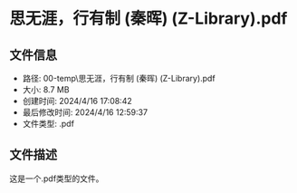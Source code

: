 ﻿# 思无涯，行有制 (秦晖) (Z-Library).pdf

## 文件信息
- 路径: 00-temp\思无涯，行有制 (秦晖) (Z-Library).pdf
- 大小: 8.7 MB
- 创建时间: 2024/4/16 17:08:42
- 最后修改时间: 2024/4/16 12:59:37
- 文件类型: .pdf

## 文件描述
这是一个.pdf类型的文件。

